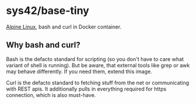 # sys42/base-tiny

[Alpine Linux](http://alpinelinux.org/), bash and curl in Docker container.

## Why bash and curl?

Bash is the defacto standard for scripting (so you don't have to care what variant of shell is running). But be aware, that external tools like grep or awk may behave differently. If you need them, extend this image.

Curl is the defacto standard to fetching stuff from the net or communicating with REST apis. It additionally pulls in everything required for https connection, which is also must-have.   
